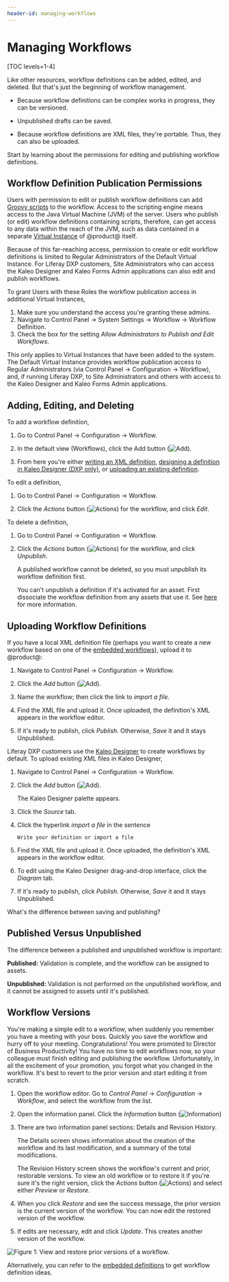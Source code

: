 ```yaml
---
header-id: managing-workflows
---
```


# Managing Workflows

[TOC levels=1-4]

Like other resources, workflow definitions can be added, edited, and deleted.
But that's just the beginning of workflow management.

- Because workflow definitions can be complex works in progress, they can be versioned. 

- Unpublished drafts can be saved.

- Because workflow definitions are XML files, they're portable. Thus, they can also be uploaded. 

Start by learning about the permissions for editing and publishing workflow
definitions.

## Workflow Definition Publication Permissions

Users with permission to edit or publish workflow definitions can add 
[Groovy scripts](/discover/portal/-/knowledge_base/7-1/leveraging-the-script-engine-in-workflow) 
to the workflow. Access to the scripting engine means access to the Java Virtual
Machine (JVM) of the server. Users who publish (or edit) workflow definitions
containing scripts, therefore, can get access to any data within the reach of
the JVM, such as data contained in a separate 
[Virtual Instance](/discover/portal/-/knowledge_base/7-1/virtual-instances) 
of @product@ itself. 

Because of this far-reaching access, permission to create or edit workflow
definitions is limited to Regular Administrators of the Default Virtual
Instance. For Liferay DXP customers, Site Administrators who can access the
Kaleo Designer and Kaleo Forms Admin applications can also edit and publish
workflows.

To grant Users with these Roles the workflow publication access in additional
Virtual Instances,

1.  Make sure you understand the access you're granting these admins.
2.  Navigate to Control Panel &rarr; System Settings &rarr; Workflow &rarr;
    Workflow Definition. 
3.  Check the box for the setting _Allow Administrators to Publish and Edit
    Workflows_.

This only applies to Virtual Instances that have been added to the
system. The Default Virtual Instance provides workflow publication access to
Regular Administrators (via Control Panel &rarr; Configuration &rarr; Workflow),
and, if running Liferay DXP, to Site Administrators and others with access to
the Kaleo Designer and Kaleo Forms Admin applications.

## Adding, Editing, and Deleting

To add a workflow definition,

1.  Go to Control Panel &rarr; Configuration &rarr; Workflow.

2.  In the default view (Workflows), click the Add button
    (![Add](../../images/icon-add.png)).

3.  From here you're either 
    [writing an XML definition](/docs/7-1/tutorials/-/knowledge_base/t/crafting-xml-workflow-definitions), 
    [designing a definition in Kaleo Designer (DXP only)](https://customer.liferay.com/documentation/7.1/admin/-/official_documentation/portal/kaleo-designer), 
    or
    [uploading an existing definition](#uploading-workflow-definitions).

To edit a definition, 

1.  Go to Control Panel &rarr; Configuration &rarr; Workflow.

2.  Click the *Actions* button (![Actions](../../images/icon-actions.png)) 
    for the workflow, and click *Edit*.

To delete a definition,

1.  Go to Control Panel &rarr; Configuration &rarr; Workflow.

2.  Click the *Actions* button (![Actions](../../images/icon-actions.png)) 
    for the workflow, and click *Unpublish*.

    A published workflow cannot be deleted, so you must unpublish its workflow
    definition first. 

    You can't unpublish a definition if it's activated for an asset. First
    dissociate the workflow definition from any assets that use it. See
    [here](/docs/7-1/user/-/knowledge_base/u/activating-workflow) for more
    information.

## Uploading Workflow Definitions

If you have a local XML definition file (perhaps you want to create a new
workflow based on one of the
[embedded workflows](/docs/7-1/user/-/knowledge_base/u/workflow#embedded-workflows)),
upload it to @product@:

1.  Navigate to Control Panel &rarr; Configuration &rarr; Workflow.

2.  Click the *Add* button (![Add](../../images/icon-add.png)).

3.  Name the workflow; then click the link to *import a file*. 

4.  Find the XML file and upload it. Once uploaded, the definition's XML 
    appears in the workflow editor.

5.  If it's ready to publish, click *Publish*. Otherwise, *Save* it and it stays
    Unpublished.

Liferay DXP customers use the 
[Kaleo Designer](https://customer.liferay.com/documentation/7.1/admin/-/official_documentation/portal/kaleo-designer)
to create workflows by default. To upload existing XML files in Kaleo Designer,

1.  Navigate to Control Panel &rarr; Configuration &rarr; Workflow.

2.  Click the *Add* button (![Add](../../images/icon-add.png)).

    The Kaleo Designer palette appears.

3.  Click the *Source* tab.

4.  Click the hyperlink *import a file* in the sentence

    `Write your definition or import a file`

5.  Find the XML file and upload it. Once uploaded, the definition's XML 
    appears in the workflow editor. 

6.  To edit using the Kaleo Designer drag-and-drop interface, click the
    *Diagram* tab.

7.  If it's ready to publish, click *Publish*. Otherwise, *Save* it and it stays
    Unpublished.

What's the difference between saving and publishing?

## Published Versus Unpublished

The difference between a published and unpublished workflow is important:

**Published:** Validation is complete, and the workflow can be assigned to 
assets.

**Unpublished:** Validation is not performed on the unpublished workflow, and it
cannot be assigned to assets until it's published.

## Workflow Versions

You're making a simple edit to a workflow, when suddenly you remember you have a
meeting with your boss. Quickly you save the workflow and hurry off to your
meeting. Congratulations! You were promoted to Director of Business
Productivity! You have no time to edit workflows now, so your colleague must
finish editing and publishing the workflow. Unfortunately, in all the excitement
of your promotion, you forgot what you changed in the workflow. It's best to
revert to the prior version and start editing it from scratch.

1.  Open the workflow editor. Go to *Control Panel* &rarr; *Configuration*
    &rarr; *Workflow*, and select the workflow from the list.

2.  Open the information panel. Click the *Information* button
    (![Information](../../images/icon-information.png))

3.  There are two information panel sections: Details and Revision
    History.

    The Details screen shows information about the creation of the workflow and
    its last modification, and a summary of the total modifications.

    The Revision History screen shows the workflow's current and prior,
    restorable versions. To view an old workflow or to restore it if you're sure
    it's the right version, click the *Actions* button
    (![Actions](../../images/icon-actions.png)) and select either *Preview* or
    *Restore*.

4.  When you click *Restore* and see the success message, the prior version
    is the current version of the workflow. You can now edit the restored
    version of the workflow. 

5.  If edits are necessary, edit and click *Update*. This creates another
    version of the workflow.

![Figure 1: View and restore prior versions of a workflow.](../../images/workflow-revisions.png)

Alternatively, you can refer to the 
[embedded definitions](/docs/7-1/user/-/knowledge_base/u/workflow#embedded-workflows)
to get workflow definition ideas. 
